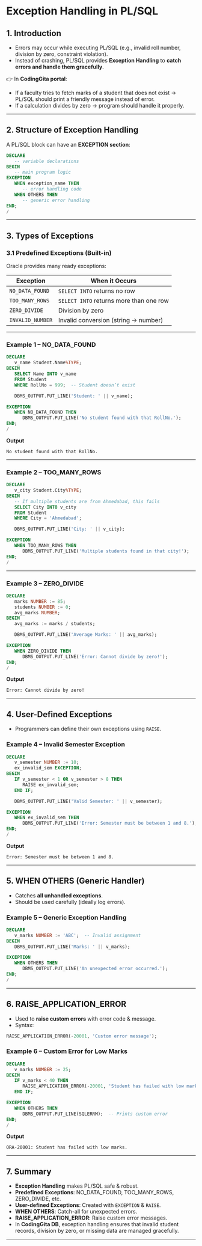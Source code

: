 # Exception Handling in PL/SQL

## 1. Introduction

* Errors may occur while executing PL/SQL (e.g., invalid roll number, division by zero, constraint violation).
* Instead of crashing, PL/SQL provides **Exception Handling** to **catch errors and handle them gracefully**.

👉 In **CodingGita portal**:

* If a faculty tries to fetch marks of a student that does not exist → PL/SQL should print a friendly message instead of error.
* If a calculation divides by zero → program should handle it properly.

---

## 2. Structure of Exception Handling

A PL/SQL block can have an **EXCEPTION section**:

```sql
DECLARE
   -- variable declarations
BEGIN
   -- main program logic
EXCEPTION
   WHEN exception_name THEN
      -- error handling code
   WHEN OTHERS THEN
      -- generic error handling
END;
/
```

---

## 3. Types of Exceptions

### 3.1 Predefined Exceptions (Built-in)

Oracle provides many ready exceptions:

| Exception        | When it Occurs                          |
| ---------------- | --------------------------------------- |
| `NO_DATA_FOUND`  | `SELECT INTO` returns no row            |
| `TOO_MANY_ROWS`  | `SELECT INTO` returns more than one row |
| `ZERO_DIVIDE`    | Division by zero                        |
| `INVALID_NUMBER` | Invalid conversion (string → number)    |

---

### Example 1 – NO\_DATA\_FOUND

```sql
DECLARE
   v_name Student.Name%TYPE;
BEGIN
   SELECT Name INTO v_name
   FROM Student
   WHERE RollNo = 999;  -- Student doesn’t exist

   DBMS_OUTPUT.PUT_LINE('Student: ' || v_name);

EXCEPTION
   WHEN NO_DATA_FOUND THEN
      DBMS_OUTPUT.PUT_LINE('No student found with that RollNo.');
END;
/
```

**Output**

```
No student found with that RollNo.
```

---

### Example 2 – TOO\_MANY\_ROWS

```sql
DECLARE
   v_city Student.City%TYPE;
BEGIN
   -- If multiple students are from Ahmedabad, this fails
   SELECT City INTO v_city
   FROM Student
   WHERE City = 'Ahmedabad';

   DBMS_OUTPUT.PUT_LINE('City: ' || v_city);

EXCEPTION
   WHEN TOO_MANY_ROWS THEN
      DBMS_OUTPUT.PUT_LINE('Multiple students found in that city!');
END;
/
```

---

### Example 3 – ZERO\_DIVIDE

```sql
DECLARE
   marks NUMBER := 85;
   students NUMBER := 0;
   avg_marks NUMBER;
BEGIN
   avg_marks := marks / students;

   DBMS_OUTPUT.PUT_LINE('Average Marks: ' || avg_marks);

EXCEPTION
   WHEN ZERO_DIVIDE THEN
      DBMS_OUTPUT.PUT_LINE('Error: Cannot divide by zero!');
END;
/
```

**Output**

```
Error: Cannot divide by zero!
```

---

## 4. User-Defined Exceptions

* Programmers can define their own exceptions using `RAISE`.

### Example 4 – Invalid Semester Exception

```sql
DECLARE
   v_semester NUMBER := 10;
   ex_invalid_sem EXCEPTION;
BEGIN
   IF v_semester < 1 OR v_semester > 8 THEN
      RAISE ex_invalid_sem;
   END IF;

   DBMS_OUTPUT.PUT_LINE('Valid Semester: ' || v_semester);

EXCEPTION
   WHEN ex_invalid_sem THEN
      DBMS_OUTPUT.PUT_LINE('Error: Semester must be between 1 and 8.');
END;
/
```

**Output**

```
Error: Semester must be between 1 and 8.
```

---

## 5. WHEN OTHERS (Generic Handler)

* Catches **all unhandled exceptions**.
* Should be used carefully (ideally log errors).

### Example 5 – Generic Exception Handling

```sql
DECLARE
   v_marks NUMBER := 'ABC';  -- Invalid assignment
BEGIN
   DBMS_OUTPUT.PUT_LINE('Marks: ' || v_marks);

EXCEPTION
   WHEN OTHERS THEN
      DBMS_OUTPUT.PUT_LINE('An unexpected error occurred.');
END;
/
```

---

## 6. RAISE\_APPLICATION\_ERROR

* Used to **raise custom errors** with error code & message.
* Syntax:

```sql
RAISE_APPLICATION_ERROR(-20001, 'Custom error message');
```

### Example 6 – Custom Error for Low Marks

```sql
DECLARE
   v_marks NUMBER := 25;
BEGIN
   IF v_marks < 40 THEN
      RAISE_APPLICATION_ERROR(-20001, 'Student has failed with low marks.');
   END IF;

EXCEPTION
   WHEN OTHERS THEN
      DBMS_OUTPUT.PUT_LINE(SQLERRM);  -- Prints custom error
END;
/
```

**Output**

```
ORA-20001: Student has failed with low marks.
```

---

## 7. Summary

* **Exception Handling** makes PL/SQL safe & robust.
* **Predefined Exceptions**: NO\_DATA\_FOUND, TOO\_MANY\_ROWS, ZERO\_DIVIDE, etc.
* **User-defined Exceptions**: Created with `EXCEPTION` & `RAISE`.
* **WHEN OTHERS**: Catch-all for unexpected errors.
* **RAISE\_APPLICATION\_ERROR**: Raise custom error messages.
* In **CodingGita DB**, exception handling ensures that invalid student records, division by zero, or missing data are managed gracefully.

---
